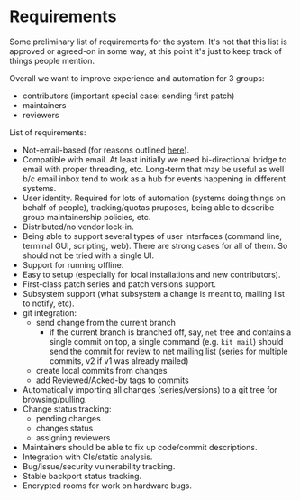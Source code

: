 # Requirements

Some preliminary list of requirements for the system.
It's not that this list is approved or agreed-on in some way,
at this point it's just to keep track of things people mention.

Overall we want to improve experience and automation for 3 groups:

* contributors (important special case: sending first patch)
* maintainers
* reviewers

List of requirements:

* Not-email-based (for reasons outlined [here](https://people.kernel.org/monsieuricon/patches-carved-into-developer-sigchains)).
* Compatible with email. At least initially we need bi-directional bridge
  to email with proper threading, etc. Long-term that may be useful as well
  b/c email inbox tend to work as a hub for events happening in different systems.
* User identity. Required for lots of automation (systems doing things on behalf
  of people), tracking/quotas pruposes, being able to describe group maintainership
  policies, etc.
* Distributed/no vendor lock-in.
* Being able to support several types of user interfaces (command line,
  terminal GUI, scripting, web). There are strong cases for all of them.
  So should not be tried with a single UI.
* Support for running offline.
* Easy to setup (especially for local installations and new contributors).
* First-class patch series and patch versions support.
* Subsystem support (what subsystem a change is meant to, mailing list to notify, etc).
* git integration:
  * send change from the current branch
    * if the current branch is branched off, say, `net` tree
      and contains a single commit on top, a single command
      (e.g. `kit mail`) should send the commit for review
      to net mailing list (series for multiple commits,
      v2 if v1 was already mailed)
  * create local commits from changes
  * add Reviewed/Acked-by tags to commits
* Automatically importing all changes (series/versions) to a git tree for browsing/pulling.
* Change status tracking:
  * pending changes
  * changes status
  * assigning reviewers
* Maintainers should be able to fix up code/commit descriptions.
* Integration with CIs/static analysis.
* Bug/issue/security vulnerability tracking.
* Stable backport status tracking.
* Encrypted rooms for work on hardware bugs.
